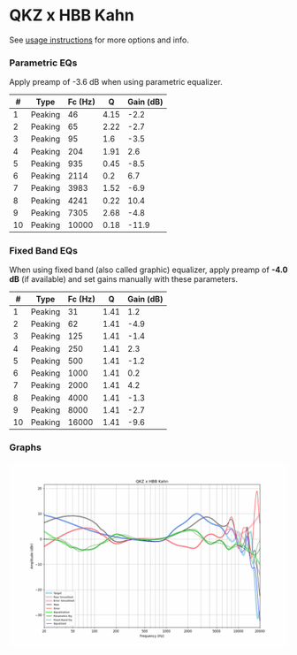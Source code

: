 # QKZ x HBB Kahn
See [usage instructions](https://github.com/jaakkopasanen/AutoEq#usage) for more options and info.

### Parametric EQs
Apply preamp of -3.6 dB when using parametric equalizer.

|   # | Type    |   Fc (Hz) |    Q |   Gain (dB) |
|-----|---------|-----------|------|-------------|
|   1 | Peaking |        46 | 4.15 |        -2.2 |
|   2 | Peaking |        65 | 2.22 |        -2.7 |
|   3 | Peaking |        95 | 1.6  |        -3.5 |
|   4 | Peaking |       204 | 1.91 |         2.6 |
|   5 | Peaking |       935 | 0.45 |        -8.5 |
|   6 | Peaking |      2114 | 0.2  |         6.7 |
|   7 | Peaking |      3983 | 1.52 |        -6.9 |
|   8 | Peaking |      4241 | 0.22 |        10.4 |
|   9 | Peaking |      7305 | 2.68 |        -4.8 |
|  10 | Peaking |     10000 | 0.18 |       -11.9 |

### Fixed Band EQs
When using fixed band (also called graphic) equalizer, apply preamp of **-4.0 dB** (if available) and set gains manually with these parameters.

|   # | Type    |   Fc (Hz) |    Q |   Gain (dB) |
|-----|---------|-----------|------|-------------|
|   1 | Peaking |        31 | 1.41 |         1.2 |
|   2 | Peaking |        62 | 1.41 |        -4.9 |
|   3 | Peaking |       125 | 1.41 |        -1.4 |
|   4 | Peaking |       250 | 1.41 |         2.3 |
|   5 | Peaking |       500 | 1.41 |        -1.2 |
|   6 | Peaking |      1000 | 1.41 |         0.2 |
|   7 | Peaking |      2000 | 1.41 |         4.2 |
|   8 | Peaking |      4000 | 1.41 |        -1.3 |
|   9 | Peaking |      8000 | 1.41 |        -2.7 |
|  10 | Peaking |     16000 | 1.41 |        -9.6 |

### Graphs
![](./QKZ%20x%20HBB%20Kahn.png)
